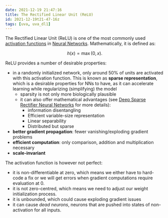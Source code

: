 ```yaml
---
date: 2021-12-19 21:47:16
title: The Rectified Linear Unit (ReLU)
id: 2021-12-19t21-47-16z
tags: [uva, uva_dl1]
---
```


The Rectified Linear Unit (ReLU) is one of the most commonly used
[activation functions](./2021-04-26t15-11-38z.md) in
[Neural Networks](./2021-04-26t18-14-48z.md). Mathematically, it is defined as:

$$
h(x) = \max(0, x).
$$

ReLU provides a number of desirable properties:

- in a randomly initialized network, only around 50% of units are activated with
  this activation function. This is known as **sparse representation**, which is
  a desirable properties for NNs to have, as it can accelerate learning while
  regularizing (simplifying) the model
  - sparsity is not only more biologically plausible
  - it can also offer mathematical advantages (see
    [Deep Sparse Rectifier Neural Networks](https://proceedings.mlr.press/v15/glorot11a.html)
    for more details):
    - information disentangling
    - Efficient variable-size representation
    - Linear separability
    - Distributed but sparse
- **better gradient propagation**: fewer vanishing/exploding gradient problems
- **efficient computation**: only comparison, addition and multiplication
  necessary
- **scale-invariant**

The activation function is however not perfect:

- it is non-differentiable at zero, which means we either have to hard-code a
  fix or we will get errors when gradient computations require evaluation at 0.
- it is not zero-centred, which means we need to adjust our weight
  initialization process.
- it is unbounded, which could cause exploding gradient issues
- it can cause _dead neurons_, neurons that are pushed into states of
  non-activation for all inputs.
